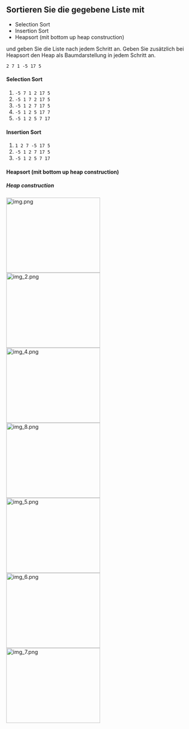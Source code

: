 ## Sortieren Sie die gegebene Liste mit

- Selection Sort
- Insertion Sort
- Heapsort (mit bottom up heap construction)

und geben Sie die Liste nach jedem Schritt an. Geben Sie zusätzlich bei Heapsort den Heap als
Baumdarstellung in jedem Schritt an.

```2 7 1 -5 17 5```

#### Selection Sort

1. ``-5 7 1 2 17 5``
2. ``-5 1 7 2 17 5``
3. ``-5 1 2 7 17 5``
4. ``-5 1 2 5 17 7``
5. ``-5 1 2 5 7 17``

#### Insertion Sort

1. ``1 2 7 -5 17 5``
2. ``-5 1 2 7 17 5``
3. ``-5 1 2 5 7 17``

#### Heapsort (mit bottom up heap construction)

##### Heap construction

<img alt="img.png" height="200" src="img.png" width="250"/><br>
<img alt="img_2.png" height="200" src="img_2.png" width="250"/><br>
<img alt="img_4.png" height="200" src="img_4.png" width="250"/><br>
<img alt="img_8.png" height="200" src="img_8.png" width="250"/><br>
<img alt="img_5.png" height="200" src="img_5.png" width="250"/><br>
<img alt="img_6.png" height="200" src="img_6.png" width="250"/><br>
<img alt="img_7.png" height="200" src="img_7.png" width="250"/><br>

